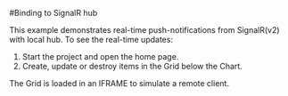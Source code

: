 #Binding to SignalR hub

This example demonstrates real-time push-notifications from SignalR(v2) with local hub. To see the real-time updates:

1. Start the project and open the home page.
1. Create, update or destroy items in the Grid below the Chart.

The Grid is loaded in an IFRAME to simulate a remote client.

